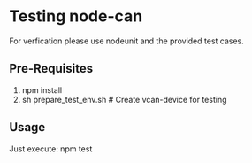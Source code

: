 Testing node-can
========

For verfication please use nodeunit and the provided test cases.

Pre-Requisites
-----
1. npm install
2. sh prepare_test_env.sh # Create vcan-device for testing


Usage
-----

Just execute: npm test
